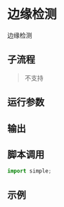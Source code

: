 # 边缘检测 
边缘检测

## 子流程
> 不支持


## 运行参数




## 输出

    


## 脚本调用

```python
import simple;

```

## 示例